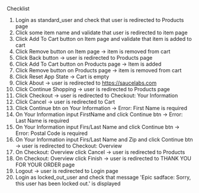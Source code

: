 Checklist
1. Login as standard_user and check that user is redirected to Products page
2. Click some item name and validate that user is redirected to item page
3. Click Add To Cart button on Item page and validate that item is added to cart
4. Click Remove button on Item page → item is removed from cart
5. Click Back button → user is redirected to Products page
6. Click Add To Cart button on Products page → Item is added
7. Click Remove button on Products page → item is removed from cart
8. Click Reset App State → Cart is empty
9. Click About → user is redirected to https://saucelabs.com
10. Click Continue Shopping → user is redirected to Products page
11. Click Checkout → user is redirected to Checkout: Your Information
12. Click Cancel → user is redirected to Cart
13. Click Continue btn on Your Information → Error: First Name is required
14. On Your Information input FirstName and click Continue btn → Error: Last Name is required
15. On Your Information input Firs/Last Name and click Continue btn → Error: Postal Code is required
16. On Your Information input Firs/Last Name and Zip and click Continue btn → user is redirected to Checkout: Overview
17. On Checkout: Overview click Cancel → user is redirected to Products
18. On Checkout: Overview click Finish → user is redirected to THANK YOU FOR YOUR ORDER page
19. Logout → user is redirected to Login page
20. Login as locked_out_user and check that message 'Epic sadface: Sorry, this user has been locked out.' is displayed 
 